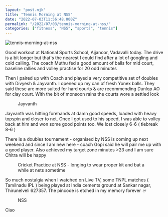 ```yaml
---
layout: "post.njk"
title: "Tennis Morning at NSS"
date: "2022-07-03T11:56:48.000Z"
permalink: "/2022/07/03/tennis-morning-at-nss/"
categories: ["fitness", "NSS", "sports", "tennis"]
---
```


![tennis-morning-at-nss](/assets/images/image60.jpg)

<!-- wp:paragraph -->
<p>Good workout at National Sports School, Ajjanoor, Vadavalli today. The drive is a bit longer but that's the nearest I could find after a lot of googling and cold calling. The coach Muthu fed a good amount of balls for mid court, baseline rallies and volley practise for 20 odd minutes </p>
<!-- /wp:paragraph -->

<!-- wp:paragraph -->
<p>Then I paired up with Coach and played a very competitive set of doubles with Divyesh &amp; Jayvanth. I opened up my can of fresh Yonex balls. They said these are more suited for hard courts &amp; are recommending Dunlop AO for clay court. With the bit of monsoon rains the courts wore a settled look </p>
<!-- /wp:paragraph -->

<!-- wp:image {"id":451,"sizeSlug":"large"} -->
<figure class="wp-block-image size-large"></figure>
<!-- /wp:image -->

<!-- wp:image {"id":452} -->
<figure class="wp-block-image"><figcaption>Jayvanth </figcaption></figure>
<!-- /wp:image -->

<!-- wp:paragraph -->
<p>Jayvanth was hitting forehands at damn good speeds, loaded with heavy topspin and closer to net. Once I got used to his speed,  I was able to volley back at him and won some good points too. We lost closely 6-6 ( tiebreak 8-6 )</p>
<!-- /wp:paragraph -->

<!-- wp:paragraph -->
<p>There is a doubles tournament - organised by NSS is coming up next weekend and since I am new here - coach Gopi said he will pair me up with a good player. Also achieved my target zone minutes &gt;23 and I am sure Chitra will be happy </p>
<!-- /wp:paragraph -->

<!-- wp:image {"id":453,"sizeSlug":"large"} -->
<figure class="wp-block-image size-large"></figure>
<!-- /wp:image -->

<!-- wp:image {"id":454} -->
<figure class="wp-block-image"><figcaption>Cricket Practice at NSS - longing to wear proper kit and bat a while at nets sometime</figcaption></figure>
<!-- /wp:image -->

<!-- wp:paragraph -->
<p>So much nostalgia when I watched on Live TV, some TNPL matches ( Tamilnadu IPL ) being played at India cements ground at Sankar nagar, Thirunelveli 627357. The pincode is etched in my memory forever<em> ♾️</em> </p>
<!-- /wp:paragraph -->

<!-- wp:image {"id":455,"sizeSlug":"large"} -->
<figure class="wp-block-image size-large"><figcaption>NSS </figcaption></figure>
<!-- /wp:image -->

<!-- wp:paragraph -->
<p>Ciao</p>
<!-- /wp:paragraph -->
